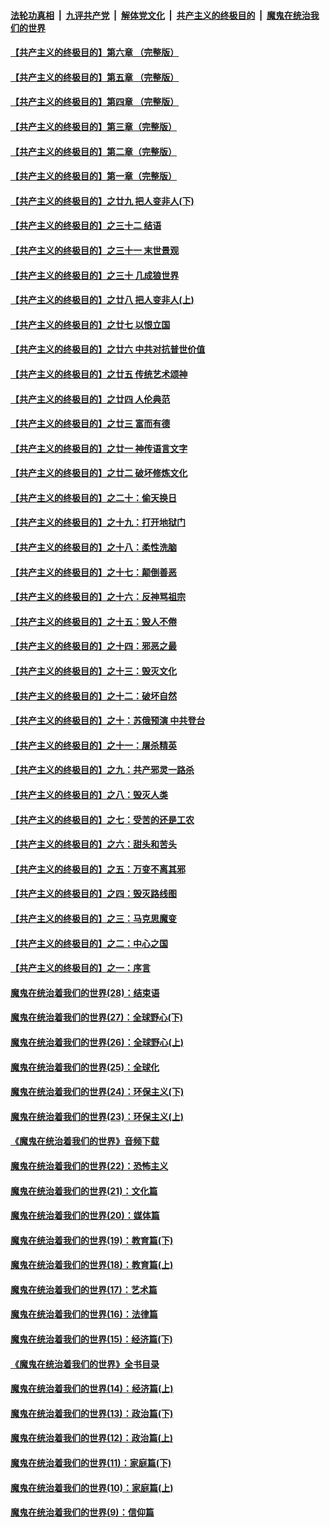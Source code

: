 ####  [法轮功真相](../../../../basic/blob/master/README.md?t=06110201) &nbsp;|&nbsp; [九评共产党](../../../../9ping.md/blob/master/README.md?t=06110201) &nbsp;|&nbsp; [解体党文化](../../../../jtdwh.md/blob/master/README.md?t=06110201)  &nbsp;|&nbsp; [共产主义的终极目的](../../../../gczydzjmd.md/blob/master/README.md?t=06110201) &nbsp;|&nbsp; [魔鬼在统治我们的世界](../../../../mgztzwmdsj.md/blob/master/README.md?t=06110201) 

#### [【共产主义的终极目的】第六章 （完整版）](../pages/nsc422/n11428913.md?t=06110201) 

#### [【共产主义的终极目的】第五章 （完整版）](../pages/nsc422/n11428912.md?t=06110201) 

#### [【共产主义的终极目的】第四章 （完整版）](../pages/nsc422/n11428907.md?t=06110201) 

#### [【共产主义的终极目的】第三章（完整版）](../pages/nsc422/n11428848.md?t=06110201) 

#### [【共产主义的终极目的】第二章（完整版）](../pages/nsc422/n11428831.md?t=06110201) 

#### [【共产主义的终极目的】第一章（完整版）](../pages/nsc422/n11417651.md?t=06110201) 

#### [【共产主义的终极目的】之廿九 把人变非人(下)](../pages/nsc422/n11344140.md?t=06110201) 

#### [【共产主义的终极目的】之三十二 结语](../pages/nsc422/n11360535.md?t=06110201) 

#### [【共产主义的终极目的】之三十一 末世景观](../pages/nsc422/n11351129.md?t=06110201) 

#### [【共产主义的终极目的】之三十 几成狼世界](../pages/nsc422/n11348280.md?t=06110201) 

#### [【共产主义的终极目的】之廿八 把人变非人(上)](../pages/nsc422/n11340492.md?t=06110201) 

#### [【共产主义的终极目的】之廿七 以恨立国](../pages/nsc422/n11336944.md?t=06110201) 

#### [【共产主义的终极目的】之廿六 中共对抗普世价值](../pages/nsc422/n11324785.md?t=06110201) 

#### [【共产主义的终极目的】之廿五 传统艺术颂神](../pages/nsc422/n11296396.md?t=06110201) 

#### [【共产主义的终极目的】之廿四 人伦典范](../pages/nsc422/n11296397.md?t=06110201) 

#### [【共产主义的终极目的】之廿三 富而有德](../pages/nsc422/n11283598.md?t=06110201) 

#### [【共产主义的终极目的】之廿一 神传语言文字](../pages/nsc422/n11263265.md?t=06110201) 

#### [【共产主义的终极目的】之廿二 破坏修炼文化](../pages/nsc422/n11245728.md?t=06110201) 

#### [【共产主义的终极目的】之二十：偷天换日](../pages/nsc422/n11238846.md?t=06110201) 

#### [【共产主义的终极目的】之十九：打开地狱门](../pages/nsc422/n11206376.md?t=06110201) 

#### [【共产主义的终极目的】之十八：柔性洗脑](../pages/nsc422/n11199994.md?t=06110201) 

#### [【共产主义的终极目的】之十七：颠倒善恶](../pages/nsc422/n11179782.md?t=06110201) 

#### [【共产主义的终极目的】之十六：反神骂祖宗](../pages/nsc422/n11166798.md?t=06110201) 

#### [【共产主义的终极目的】之十五：毁人不倦](../pages/nsc422/n11166792.md?t=06110201) 

#### [【共产主义的终极目的】之十四：邪恶之最](../pages/nsc422/n11150249.md?t=06110201) 

#### [【共产主义的终极目的】之十三：毁灭文化](../pages/nsc422/n11135227.md?t=06110201) 

#### [【共产主义的终极目的】之十二：破坏自然](../pages/nsc422/n11135214.md?t=06110201) 

#### [【共产主义的终极目的】之十：苏俄预演 中共登台](../pages/nsc422/n11118424.md?t=06110201) 

#### [【共产主义的终极目的】之十一：屠杀精英](../pages/nsc422/n11118442.md?t=06110201) 

#### [【共产主义的终极目的】之九：共产邪灵一路杀](../pages/nsc422/n11114139.md?t=06110201) 

#### [【共产主义的终极目的】之八：毁灭人类](../pages/nsc422/n11108503.md?t=06110201) 

#### [【共产主义的终极目的】之七：受苦的还是工农](../pages/nsc422/n11101809.md?t=06110201) 

#### [【共产主义的终极目的】之六：甜头和苦头](../pages/nsc422/n11096971.md?t=06110201) 

#### [【共产主义的终极目的】之五：万变不离其邪](../pages/nsc422/n11091285.md?t=06110201) 

#### [【共产主义的终极目的】之四：毁灭路线图](../pages/nsc422/n11086284.md?t=06110201) 

#### [【共产主义的终极目的】之三：马克思魔变](../pages/nsc422/n11061941.md?t=06110201) 

#### [【共产主义的终极目的】之二：中心之国](../pages/nsc422/n11047728.md?t=06110201) 

#### [【共产主义的终极目的】之一：序言](../pages/nsc422/n11086077.md?t=06110201) 

#### [魔鬼在统治着我们的世界(28)：结束语](../pages/nsc422/n10936246.md?t=06110201) 

#### [魔鬼在统治着我们的世界(27)：全球野心(下)](../pages/nsc422/n10928319.md?t=06110201) 

#### [魔鬼在统治着我们的世界(26)：全球野心(上)](../pages/nsc422/n10900318.md?t=06110201) 

#### [魔鬼在统治着我们的世界(25)：全球化](../pages/nsc422/n10788205.md?t=06110201) 

#### [魔鬼在统治着我们的世界(24)：环保主义(下)](../pages/nsc422/n10695307.md?t=06110201) 

#### [魔鬼在统治着我们的世界(23)：环保主义(上)](../pages/nsc422/n10688613.md?t=06110201) 

#### [《魔鬼在统治着我们的世界》音频下载](../pages/nsc422/n10635553.md?t=06110201) 

#### [魔鬼在统治着我们的世界(22)：恐怖主义](../pages/nsc422/n10614727.md?t=06110201) 

#### [魔鬼在统治着我们的世界(21)：文化篇](../pages/nsc422/n10597706.md?t=06110201) 

#### [魔鬼在统治着我们的世界(20)：媒体篇](../pages/nsc422/n10586579.md?t=06110201) 

#### [魔鬼在统治着我们的世界(19)：教育篇(下)](../pages/nsc422/n10564808.md?t=06110201) 

#### [魔鬼在统治着我们的世界(18)：教育篇(上)](../pages/nsc422/n10526970.md?t=06110201) 

#### [魔鬼在统治着我们的世界(17)：艺术篇](../pages/nsc422/n10499093.md?t=06110201) 

#### [魔鬼在统治着我们的世界(16)：法律篇](../pages/nsc422/n10485969.md?t=06110201) 

#### [魔鬼在统治着我们的世界(15)：经济篇(下)](../pages/nsc422/n10469975.md?t=06110201) 

#### [《魔鬼在统治着我们的世界》全书目录](../pages/nsc422/n10464261.md?t=06110201) 

#### [魔鬼在统治着我们的世界(14)：经济篇(上)](../pages/nsc422/n10457370.md?t=06110201) 

#### [魔鬼在统治着我们的世界(13)：政治篇(下)](../pages/nsc422/n10448270.md?t=06110201) 

#### [魔鬼在统治着我们的世界(12)：政治篇(上)](../pages/nsc422/n10444576.md?t=06110201) 

#### [魔鬼在统治着我们的世界(11)：家庭篇(下)](../pages/nsc422/n10440961.md?t=06110201) 

#### [魔鬼在统治着我们的世界(10)：家庭篇(上)](../pages/nsc422/n10435448.md?t=06110201) 

#### [魔鬼在统治着我们的世界(9)：信仰篇](../pages/nsc422/n10432159.md?t=06110201) 

